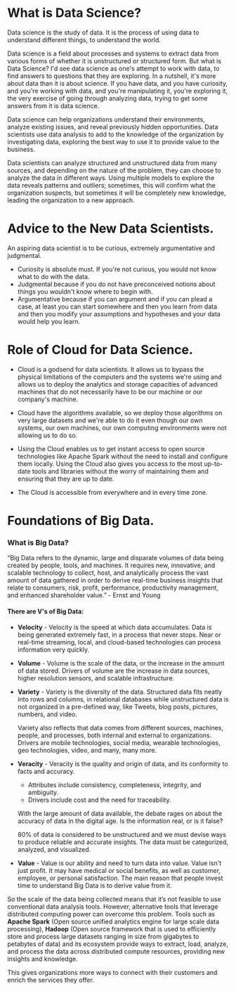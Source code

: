 # What is Data Science?

Data science is the study of data. It is the process of using data to understand different things, to understand the world. 

Data science is a field about processes and systems to extract data from various forms of whether it is unstructured or structured form. But what is Data Science? I'd see data science as one's attempt to work with data, to find answers to questions that they are exploring. In a nutshell, it's more about data than it is about science. If you have data, and you have curiosity, and you're working with data, and you're manipulating it, you're exploring it, the very exercise of going through analyzing data, trying to get some answers from it is data science.

Data science can help organizations understand their environments, analyze existing issues, and reveal previously hidden opportunities. Data scientists use data analysis to add to the knowledge of the organization by investigating data, exploring the best way to use it to provide value to the business. 

Data scientists can analyze structured and unstructured data from many sources, and depending on the nature of the problem, they can choose to analyze the data in different ways. Using multiple models to explore the data reveals patterns and outliers; sometimes, this will confirm what the organization suspects, but sometimes it will be completely new knowledge, leading the organization to a new approach.



# Advice to the New Data Scientists.

An aspiring data scientist is to be curious, extremely argumentative and judgmental. 

  - Curiosity is absolute must. If you're not curious, you would not know what to do with the data. 
  - Judgmental because if you do not have preconceived notions about things you wouldn't know where to begin with. 
  - Argumentative because if you can argument and if you can plead a case, at least you can start somewhere and then you learn from data and then you modify your assumptions and hypotheses and your data would help you learn.



# Role of Cloud for Data Science.

* Cloud is a godsend for data scientists. It allows us to bypass the physical limitations of the computers and the systems we're using and allows us to deploy the analytics and storage capacities of advanced machines that do not necessarily have to be our machine or our company's machine. 

* Cloud have the algorithms available, so we deploy those algorithms on very large datasets and we're able to do it even though our own systems, our own machines, our own computing environments were not allowing us to do so.

* Using the Cloud enables us to get instant access to open source technologies like Apache Spark without the need to install and configure them locally. Using the Cloud also gives you access to the most up-to-date tools and libraries without the worry of maintaining them and ensuring that they are up to date. 

* The Cloud is accessible from everywhere and in every time zone.



# Foundations of Big Data.

### **What is Big Data?**
 “Big Data refers to the dynamic, large and disparate volumes of data being created by people, tools, and machines. It requires new, innovative, and scalable technology to collect, host, and analytically process the vast amount of data gathered in order to derive real-time business insights that relate to consumers, risk, profit, performance, productivity management, and enhanced shareholder value.” - Ernst and Young
 
 #### There are V's of Big Data:
 * **Velocity** - Velocity is the speed at which data accumulates. Data is being generated extremely fast, in a process that never stops. Near or real-time streaming, local, and cloud-based technologies can process information very quickly.

 * **Volume** - Volume is the scale of the data, or the increase in the amount of data stored. Drivers of volume are the increase in data sources, higher resolution sensors, and scalable infrastructure.
 
 * **Variety** - Variety is the diversity of the data. Structured data fits neatly into rows and columns, in relational databases while unstructured data is not organized in a pre-defined way, like Tweets, blog posts, pictures, numbers, and video. 
 
    Variety also reflects that data comes from different sources, machines, people, and processes, both internal and external to organizations. Drivers are mobile technologies, social media, wearable technologies, geo technologies, video, and many, many more. 
 
 * **Veracity** - Veracity is the quality and origin of data, and its conformity to facts and accuracy. 
     - Attributes include consistency, completeness, integrity, and ambiguity. 
     - Drivers include cost and the need for traceability. 
 
    With the large amount of data available, the debate rages on about the accuracy of data in the digital age. Is the information real, or is it false?
    
    80% of data is considered to be unstructured and we must devise ways to produce reliable and accurate insights. The data must be categorized, analyzed, and visualized. 
 
 * **Value** - Value is our ability and need to turn data into value. Value isn't just profit. It may have medical or social benefits, as well as customer, employee, or personal satisfaction. The main reason that people invest time to understand Big Data is to derive value from it.


So the scale of the data being collected means that it’s not feasible to use conventional data analysis tools. However, alternative tools that leverage distributed computing power can overcome this problem. Tools such as **Apache Spark** (Open source unified analytics engine for large scale data processing), **Hadoop** (Open source framework that is used to efficiently store and process large datasets ranging in size from gigabytes to petabytes of data) and its ecosystem provide ways to extract, load, analyze, and process the data across distributed compute resources, providing new insights and knowledge. 

This gives organizations more ways to connect with their customers and enrich the services they offer.

















